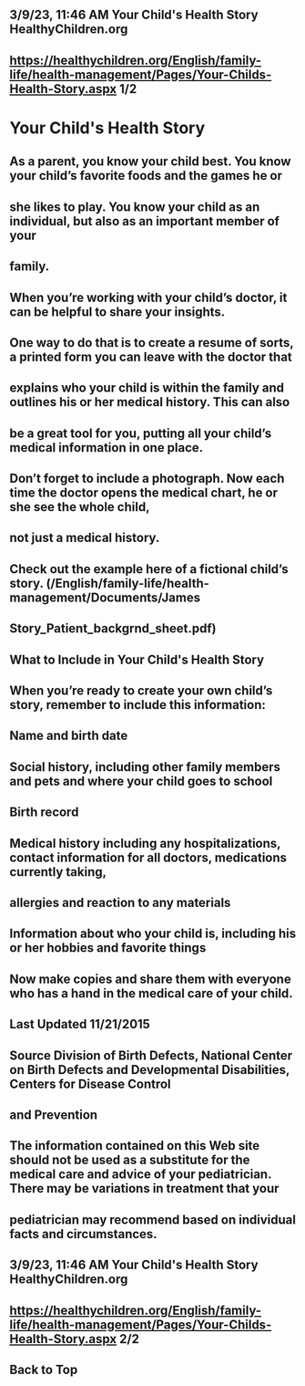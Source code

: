 ## 3/9/23, 11:46 AM Your Child's Health Story HealthyChildren.org 

## https://healthychildren.org/English/family-life/health-management/Pages/Your-Childs-Health-Story.aspx 1/2 

# Your Child's Health Story 

## As a parent, you know your child best. You know your child’s favorite foods and the games he or 

## she likes to play. You know your child as an individual, but also as an important member of your 

## family. 

## When you’re working with your child’s doctor, it can be helpful to share your insights. 

## One way to do that is to create a resume of sorts, a printed form you can leave with the doctor that 

## explains who your child is within the family and outlines his or her medical history. This can also 

## be a great tool for you, putting all your child’s medical information in one place. 

## Don’t forget to include a photograph. Now each time the doctor opens the medical chart, he or she see the whole child, 

## not just a medical history. 

## Check out the example here of a fictional child’s story. (/English/family-life/health-management/Documents/James

## Story_Patient_backgrnd_sheet.pdf) 

## What to Include in Your Child's Health Story 

## When you’re ready to create your own child’s story, remember to include this information: 

## Name and birth date 

## Social history, including other family members and pets and where your child goes to school 

## Birth record 

## Medical history including any hospitalizations, contact information for all doctors, medications currently taking, 

## allergies and reaction to any materials 

## Information about who your child is, including his or her hobbies and favorite things 

## Now make copies and share them with everyone who has a hand in the medical care of your child. 

## Last Updated 11/21/2015 

## Source Division of Birth Defects, National Center on Birth Defects and Developmental Disabilities, Centers for Disease Control 

## and Prevention 

## The information contained on this Web site should not be used as a substitute for the medical care and advice of your pediatrician. There may be variations in treatment that your 

## pediatrician may recommend based on individual facts and circumstances. 


## 3/9/23, 11:46 AM Your Child's Health Story HealthyChildren.org 

## https://healthychildren.org/English/family-life/health-management/Pages/Your-Childs-Health-Story.aspx 2/2 

## Back to Top 


